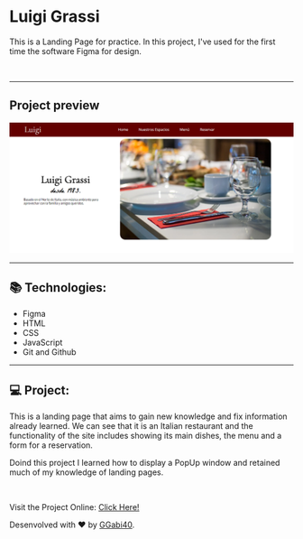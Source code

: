 <h1>Luigi Grassi</h1>

<p>This is a Landing Page for practice. In this project, I've used for the first time the software Figma for design.</p>

<br>
<hr>
<h2>Project preview</h2>
<img src="./assets/imgs/preview/Preview.png" alt="This image contains a preview of the project. We can see the menu bar with the Logo and the 4 sections of the page.">

<br>
<hr>
<h2>📚 Technologies:</h2>
<ul>
    <li>Figma</li>
    <li>HTML</li>
    <li>CSS</li>
    <li>JavaScript</li>
    <li>Git and Github</li>
</ul>

<hr>
<h2>💻 Project:</h2>

<p>This is a landing page that aims to gain new knowledge and fix information already learned. We can see that it is an Italian restaurant and the functionality of the site includes showing its main dishes, the menu and a form for a reservation.</p>
<p>Doind this project I learned how to display a PopUp window and retained much of my knowledge of landing pages.</p>

<br>
<p>Visit the Project Online: <a href="https://ggabi40.github.io/Luigi-Grassi">Click Here!</a></p>

<p>Desenvolved with ♥️ by <a href="https://ggabi40.github.io/linktree">GGabi40</a>.</p>